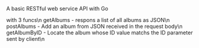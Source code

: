 A basic RESTful web service API with Go

with 3 funcs\n
getAlbums - respons a list of all albums as JSON\n
postAlbums - Add an album from JSON received in the request body\n
getAlbumByID - Locate the album whose ID value matchs the ID parameter sent by client\n
